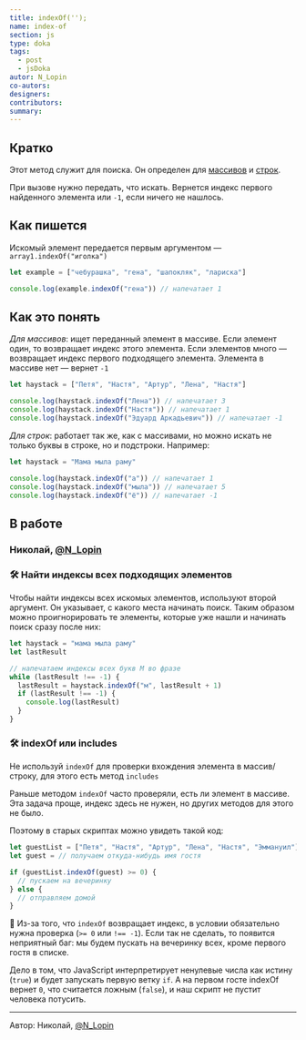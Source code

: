 ```yaml
---
title: indexOf('');
name: index-of
section: js
type: doka
tags:
  - post
  - jsDoka
autor: N_Lopin
co-autors:
designers:
contributors:
summary:
---
```


## Кратко

Этот метод служит для поиска. Он определен для [массивов](/posts/js/doka/arrays/) и [строк](/posts/js/doka/string/).

При вызове нужно передать, что искать. Вернется индекс первого найденного элемента или `-1`, если ничего не нашлось.

## Как пишется

Искомый элемент передается первым аргументом — `array1.indexOf("иголка")`

```jsx
let example = ["чебурашка", "гена", "шапокляк", "лариска"]

console.log(example.indexOf("гена")) // напечатает 1
```

## Как это понять

_Для массивов_: ищет переданный элемент в массиве. Если элемент один, то возвращает индекс этого элемента. Если элементов много — возвращает индекс первого подходящего элемента. Элемента в массиве нет — вернет `-1`

```jsx
let haystack = ["Петя", "Настя", "Артур", "Лена", "Настя"]

console.log(haystack.indexOf("Лена")) // напечатает 3
console.log(haystack.indexOf("Настя")) // напечатает 1
console.log(haystack.indexOf("Эдуард Аркадьевич")) // напечатает -1
```

_Для строк_: работает так же, как с массивами, но можно искать не только буквы в строке, но и подстроки. Например:

```jsx
let haystack = "Мама мыла раму"

console.log(haystack.indexOf("а")) // напечатает 1
console.log(haystack.indexOf("мыла")) // напечатает 5
console.log(haystack.indexOf("ё")) // напечатает -1
```

## В работе

<h3>Николай, <a href="https://twitter.com/N_Lopin" target="_blank" rel="nofollow noopener noreferrer" class="twitter">@N_Lopin</a></h3>

### 🛠 Найти индексы всех подходящих элементов

Чтобы найти индексы всех искомых элементов, используют второй аргумент. Он указывает, с какого места начинать поиск. Таким образом можно проигнорировать те элементы, которые уже нашли и начинать поиск сразу после них:

```jsx
let haystack = "мама мыла раму"
let lastResult

// напечатаем индексы всех букв М во фразе
while (lastResult !== -1) {
  lastResult = haystack.indexOf("м", lastResult + 1)
  if (lastResult !== -1) {
    console.log(lastResult)
  }
}
```

### 🛠 indexOf или includes

Не используй `indexOf` для проверки вхождения элемента в массив/строку, для этого есть метод `includes`

Раньше методом `indexOf` часто проверяли, есть ли элемент в массиве. Эта задача проще, индекс здесь не нужен, но других методов для этого не было.

Поэтому в старых скриптах можно увидеть такой код:

```jsx
let guestList = ["Петя", "Настя", "Артур", "Лена", "Настя", "Эммануил"];
let guest = // получаем откуда-нибудь имя гостя

if (guestList.indexOf(guest) >= 0) {
  // пускаем на вечеринку
} else {
  // отправляем домой
}
```

🤖 Из-за того, что `indexOf` возвращает индекс, в условии обязательно нужна проверка (`>= 0` или `!== -1`). Если так не сделать, то появится неприятный баг: мы будем пускать на вечеринку всех, кроме первого гостя в списке.

Дело в том, что JavaScript интерпретирует ненулевые числа как истину (`true`) и будет запускать первую ветку `if`. А на первом госте indexOf вернет `0`, что считается ложным (`false`), и наш скрипт не пустит человека потусить.

---

<p>Автор: Николай, <a href="https://twitter.com/N_Lopin" target="_blank" rel="nofollow noopener noreferrer" class="twitter">@N_Lopin</a></p>
